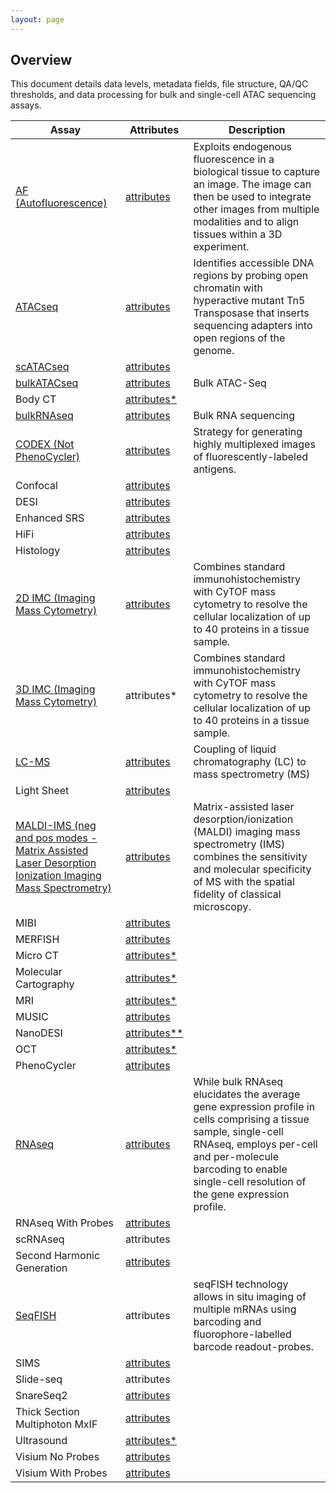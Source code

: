 ```yaml
---
layout: page
---
```

## Overview
This document details data levels, metadata fields, file structure, QA/QC thresholds, and data processing for bulk and single-cell ATAC sequencing assays.

| Assay | Attributes | Description |
|-------|------------|-------------|
| [AF (Autofluorescence)](https://docs.hubmapconsortium.org/assays/af) | [attributes](AutoFluorescence)  |   Exploits endogenous fluorescence in a biological tissue to capture an image. The image can then be used to integrate other images from multiple modalities and to align tissues within a 3D experiment. |
| [ATACseq](https://docs.hubmapconsortium.org/assays/atacseq) | [attributes](ATACseq)  |  Identifies accessible DNA regions by probing open chromatin with hyperactive mutant Tn5 Transposase that inserts sequencing adapters into open regions of the genome. |
| [scATACseq](https://docs.hubmapconsortium.org/assays/atacseq) | [attributes](ATACseq)  | |
| [bulkATACseq](https://docs.hubmapconsortium.org/assays/atacseq) | [attributes](ATACseq) |  Bulk ATAC-Seq |
| Body CT | [attributes*](https://docs.google.com/spreadsheets/d/114DmeiACGQzA8C5ZY3mWh-338XNe7Zy7/edit)  | |
| [bulkRNAseq](https://docs.hubmapconsortium.org/assays/rnaseq) | [attributes](RNAseq)  |  Bulk RNA sequencing |
| [CODEX (Not PhenoCycler)](https://docs.hubmapconsortium.org/assays/codex) | [attributes](CODEX)  |  Strategy for generating highly multiplexed images of fluorescently-labeled antigens. |
| Confocal | [attributes](Confocal)  | |
| DESI | [attributes](DESI)  | |
| Enhanced SRS | [attributes](EnhancedSRS)  | |
| HiFi | [attributes](HiFi-Slide)  | |
| Histology | [attributes](Histology)  | |
| [2D IMC (Imaging Mass Cytometry)](https://docs.hubmapconsortium.org/assays/imc) | [attributes](IMC-2D)  |Combines standard immunohistochemistry with CyTOF mass cytometry to resolve the cellular localization of up to 40 proteins in a tissue sample. |
| [3D IMC  (Imaging Mass Cytometry)](https://docs.hubmapconsortium.org/assays/imc)| attributes*  |Combines standard immunohistochemistry with CyTOF mass cytometry to resolve the cellular localization of up to 40 proteins in a tissue sample. |
| [LC-MS](https://docs.hubmapconsortium.org/assays/lcms) | [attributes](LC-MS)  |  Coupling of liquid chromatography (LC) to mass spectrometry (MS) |
| Light Sheet | [attributes](LightSheet)  | |
| [MALDI-IMS (neg and pos modes - Matrix Assisted Laser Desorption Ionization Imaging Mass Spectrometry)](https://docs.hubmapconsortium.org/metadata/Assay_Types.html#MALDI-Imaging) | [attributes](MALDI)  |  Matrix-assisted laser desorption/ionization (MALDI) imaging mass spectrometry (IMS) combines the sensitivity and molecular specificity of MS with the spatial fidelity of classical microscopy. |
| MIBI | [attributes](MIBI)  |  |
| MERFISH | [attributes](MERFISH)  |  |
| Micro CT | [attributes*](https://docs.google.com/spreadsheets/d/114DmeiACGQzA8C5ZY3mWh-338XNe7Zy7/edit?gid=1304455053#gid=1304455053)  | |
| Molecular Cartography | [attributes*](https://docs.google.com/spreadsheets/d/1kd1UQ2il-eW-MTM4iEotyAxa8M_hcwn8yQJTU_II-F8/edit?gid=1856663792#gid=1856663792)  | |
| MRI | [attributes*](https://docs.google.com/spreadsheets/d/114DmeiACGQzA8C5ZY3mWh-338XNe7Zy7/edit?gid=1304455053#gid=1304455053)  | |
| MUSIC | [attributes](MUSIC)  | |
| NanoDESI | [attributes**](DESI)  | |
| OCT | [attributes*](https://docs.google.com/spreadsheets/d/114DmeiACGQzA8C5ZY3mWh-338XNe7Zy7/edit?gid=1304455053#gid=1304455053)  | |
| PhenoCycler | [attributes](PhenoCycler)  | |
| [RNAseq](https://docs.hubmapconsortium.org/assays/rnaseq) | [attributes](RNAseq)  | While bulk RNAseq elucidates the average gene expression profile in cells comprising a tissue sample, single-cell RNAseq, employs per-cell and per-molecule barcoding to enable single-cell resolution of the gene expression profile.|
| RNAseq With Probes | [attributes](RNAseqWithProbes)  | |
| scRNAseq | attributes  | |
| Second Harmonic Generation | [attributes](SecondHarmonicGeneration)  | |
| [SeqFISH](https://docs.hubmapconsortium.org/assays/seqfish) | attributes  |  seqFISH technology allows in situ imaging of multiple mRNAs using barcoding and fluorophore-labelled barcode readout-probes.  |
| SIMS | [attributes](SIMS)  | |
| Slide-seq | attributes  | |
| SnareSeq2 | [attributes](SnareSeq2)  | |
| Thick Section Multiphoton MxIF | [attributes](ThickSectionMultiphotonMxIF)  | |
| Ultrasound | [attributes*](https://docs.google.com/spreadsheets/d/114DmeiACGQzA8C5ZY3mWh-338XNe7Zy7/edit?gid=1304455053#gid=1304455053)  | |
| Visium No Probes | [attributes](VisiumNoProbes)  | |
| Visium With Probes | [attributes](VisiumWithProbes)  | |